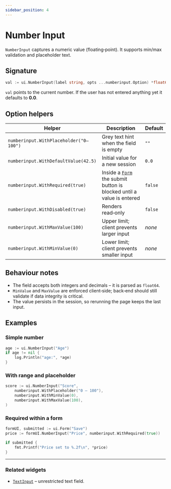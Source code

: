 ```yaml
---
sidebar_position: 4
---
```


# Number Input

`NumberInput` captures a numeric value (floating‑point). It supports min/max validation and placeholder text.

## Signature

```go
val := ui.NumberInput(label string, opts ...numberinput.Option) *float64
```

`val` points to the current number. If the user has not entered anything yet it defaults to **0.0**.

## Option helpers

| Helper | Description | Default |
|--------|-------------|---------|
| `numberinput.WithPlaceholder("0–100")` | Grey text hint when the field is empty | `""` |
| `numberinput.WithDefaultValue(42.5)` | Initial value for a new session | `0.0` |
| `numberinput.WithRequired(true)` | Inside a [`Form`](./form) the submit button is blocked until a value is entered | `false` |
| `numberinput.WithDisabled(true)` | Renders read‑only | `false` |
| `numberinput.WithMaxValue(100)` | Upper limit; client prevents larger input | *none* |
| `numberinput.WithMinValue(0)` | Lower limit; client prevents smaller input | *none* |

## Behaviour notes

* The field accepts both integers and decimals – it is parsed as `float64`.
* `MinValue` and `MaxValue` are enforced client‑side; back‑end should still validate if data integrity is critical.
* The value persists in the session, so rerunning the page keeps the last input.

## Examples

### Simple number

```go
age := ui.NumberInput("Age")
if age != nil {
    log.Println("age:", *age)
}
```

### With range and placeholder

```go
score := ui.NumberInput("Score",
    numberinput.WithPlaceholder("0 – 100"),
    numberinput.WithMinValue(0),
    numberinput.WithMaxValue(100),
)
```

### Required within a form

```go
formUI, submitted := ui.Form("Save")
price := formUI.NumberInput("Price", numberinput.WithRequired(true))

if submitted {
    fmt.Printf("Price set to %.2f\n", *price)
}
```

---

### Related widgets

* [`TextInput`](./text-input) – unrestricted text field.